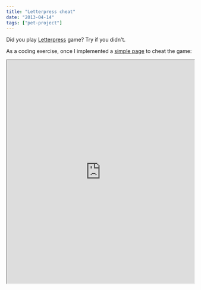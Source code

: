 ```yaml
---
title: "Letterpress cheat"
date: "2013-04-14"
tags: ["pet-project"]
---
```


Did you play [Letterpress](http://www.letterpressapp.com/) game? Try if you didn't.

As a coding exercise, once I implemented a [simple page](https://romaklimenko.github.io/cheat/) to cheat the game:

<iframe src="https://romaklimenko.github.io/cheat/" style="width:100%;height:600px;"></iframe>
